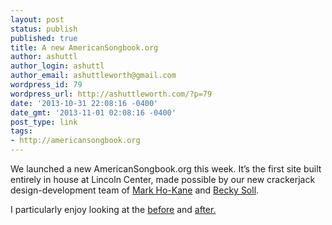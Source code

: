 ```yaml
---
layout: post
status: publish
published: true
title: A new AmericanSongbook.org
author: ashuttl
author_login: ashuttl
author_email: ashuttleworth@gmail.com
wordpress_id: 79
wordpress_url: http://ashuttleworth.com/?p=79
date: '2013-10-31 22:08:16 -0400'
date_gmt: '2013-11-01 02:08:16 -0400'
post_type: link
tags:
- http://americansongbook.org
---
```

We launched a new AmericanSongbook.org this week. It’s the first site built entirely in house at Lincoln Center, made possible by our new crackerjack design-development team of <a title="Mark Ho-Kane" href="http://mhokane.tumblr.com">Mark Ho-Kane</a> and <a title="Becky Soll" href="http://www.beckysoll.com">Becky Soll</a>.

I particularly enjoy looking at the [before](http://americansongbook.org/2013/lea-salonga.html) and <a href="http://americansongbook.org/events/lawrence-brownlee">after.

